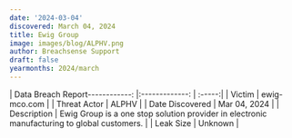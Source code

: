 ```yaml
---
date: '2024-03-04'
discovered: March 04, 2024
title: Ewig Group
image: images/blog/ALPHV.png
author: Breachsense Support
draft: false
yearmonths: 2024/march
---
```


| Data Breach Report------------:     |:-------------:    | :-----:|
| Victim      | ewig-mco.com      | 
| Threat Actor      | ALPHV      | 
| Date Discovered      | Mar 04, 2024      | 
| Description      | Ewig Group is a one stop solution provider in electronic manufacturing to global customers.      | 
| Leak Size      | Unknown      | 

